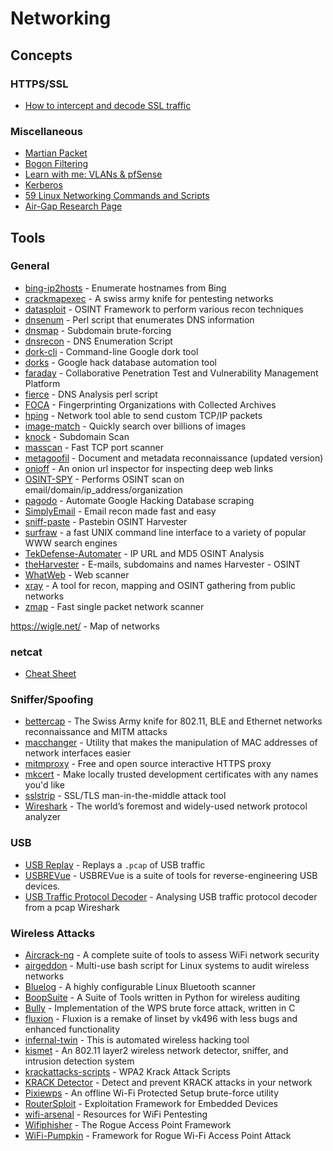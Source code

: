 # Networking

## Concepts

### HTTPS/SSL
- [How to intercept and decode SSL traffic](https://drive.google.com/file/d/0B4k0iJfLtHaAS01BVDJDd0RpaW8/view)

### Miscellaneous
- [Martian Packet](https://en.wikipedia.org/wiki/Martian_packet)
- [Bogon Filtering](https://en.wikipedia.org/wiki/Bogon_filtering)
- [Learn with me: VLANs & pfSense](https://www.youtube.com/watch?v=0_unEBSxqGY&feature=youtu.be)
- [Kerberos](https://www.tarlogic.com/en/blog/how-kerberos-works/)
- [59 Linux Networking Commands and Scripts](https://haydenjames.io/linux-networking-commands-scripts/)
- [Air-Gap Research Page](https://cyber.bgu.ac.il/advanced-cyber/airgap)

## Tools

### General
- [bing-ip2hosts](https://www.morningstarsecurity.com/research/bing-ip2hosts) - Enumerate hostnames from Bing
- [crackmapexec](https://github.com/byt3bl33d3r/CrackMapExec) - A swiss army knife for pentesting networks
- [datasploit](https://github.com/DataSploit/datasploit) - OSINT Framework to perform various recon techniques
- [dnsenum](https://github.com/fwaeytens/dnsenum) - Perl script that enumerates DNS information
- [dnsmap](https://code.google.com/archive/p/dnsmap/downloads) - Subdomain brute-forcing
- [dnsrecon](https://github.com/darkoperator/dnsrecon) - DNS Enumeration Script
- [dork-cli](https://github.com/jgor/dork-cli) - Command-line Google dork tool
- [dorks](https://github.com/USSCltd/dorks) - Google hack database automation tool
- [faraday](https://github.com/infobyte/faraday) - Collaborative Penetration Test and Vulnerability Management Platform
- [fierce](http://git.kali.org/gitweb/?p=packages/fierce.git;a=summary) - DNS Analysis perl script
- [FOCA](https://github.com/ElevenPaths/FOCA) - Fingerprinting Organizations with Collected Archives
- [hping](https://github.com/antirez/hping) - Network tool able to send custom TCP/IP packets
- [image-match](https://github.com/ascribe/image-match]) - Quickly search over billions of images
- [knock](https://github.com/guelfoweb/knock) - Subdomain Scan
- [masscan](https://github.com/robertdavidgraham/masscan) - Fast TCP port scanner
- [metagoofil](https://github.com/opsdisk/metagoofil) - Document and metadata reconnaissance (updated version)
- [onioff](https://github.com/k4m4/onioff) - An onion url inspector for inspecting deep web links
- [OSINT-SPY](https://github.com/SharadKumar97/OSINT-SPY) - Performs OSINT scan on email/domain/ip_address/organization
- [pagodo](https://github.com/opsdisk/pagodo) - Automate Google Hacking Database scraping
- [SimplyEmail](https://github.com/SimplySecurity/SimplyEmail) - Email recon made fast and easy
- [sniff-paste](https://github.com/needmorecowbell/sniff-paste) - Pastebin OSINT Harvester
- [surfraw](https://github.com/kisom/surfraw) - a fast UNIX command line interface to a variety of popular WWW search engines
- [TekDefense-Automater](https://github.com/1aN0rmus/TekDefense-Automater) - IP URL and MD5 OSINT Analysis
- [theHarvester](https://github.com/laramies/theHarvester) - E-mails, subdomains and names Harvester - OSINT
- [WhatWeb](https://github.com/urbanadventurer/WhatWeb) - Web scanner
- [xray](https://github.com/evilsocket/xray) - A tool for recon, mapping and OSINT gathering from public networks
- [zmap](https://github.com/zmap/zmap) - Fast single packet network scanner

https://wigle.net/ - Map of networks

### netcat
- [Cheat Sheet](https://www.sans.org/security-resources/sec560/netcat_cheat_sheet_v1.pdf)

### Sniffer/Spoofing
- [bettercap](https://github.com/bettercap/bettercap) - The Swiss Army knife for 802.11, BLE and Ethernet networks reconnaissance and MITM attacks
- [macchanger](https://github.com/alobbs/macchanger) - Utility that makes the manipulation of MAC addresses of network interfaces easier
- [mitmproxy](https://mitmproxy.org) - Free and open source interactive HTTPS proxy
- [mkcert](https://github.com/FiloSottile/mkcert) - Make locally trusted development certificates with any names you'd like
- [sslstrip](https://moxie.org/software/sslstrip/) - SSL/TLS man-in-the-middle attack tool
- [Wireshark](https://www.wireshark.org) - The world’s foremost and widely-used network protocol analyzer

### USB
- [USB Replay](https://github.com/wcooley/usbrevue/blob/master/README.usbreplay) - Replays a `.pcap` of USB traffic
- [USBREVue](https://github.com/wcooley/usbrevue) - USBREVue is a suite of tools for reverse-engineering USB devices.
- [USB Traffic Protocol Decoder](https://github.com/jamesjara/USB-traffic-protocol-decoder) - Analysing USB traffic protocol decoder from a pcap Wireshark 

### Wireless Attacks
- [Aircrack-ng](https://github.com/aircrack-ng/aircrack-ng) - A complete suite of tools to assess WiFi network security
- [airgeddon](https://github.com/v1s1t0r1sh3r3/airgeddon) - Multi-use bash script for Linux systems to audit wireless networks
- [Bluelog](https://github.com/MS3FGX/Bluelog) - A highly configurable Linux Bluetooth scanner
- [BoopSuite](https://github.com/MisterBianco/BoopSuite) - A Suite of Tools written in Python for wireless auditing
- [Bully](http://git.kali.org/gitweb/?p=packages/bully.git;a=summary) - Implementation of the WPS brute force attack, written in C
- [fluxion](https://github.com/FluxionNetwork/fluxion) - Fluxion is a remake of linset by vk496 with less bugs and enhanced functionality
- [infernal-twin](https://github.com/entropy1337/infernal-twin) - This is automated wireless hacking tool
- [kismet](https://github.com/kismetwireless/kismet) - An 802.11 layer2 wireless network detector, sniffer, and intrusion detection system
- [krackattacks-scripts](https://github.com/vanhoefm/krackattacks-scripts) - WPA2 Krack Attack Scripts
- [KRACK Detector](https://github.com/securingsam/krackdetector) - Detect and prevent KRACK attacks in your network
- [Pixiewps](https://github.com/wiire-a/pixiewps) - An offline Wi-Fi Protected Setup brute-force utility
- [RouterSploit](https://github.com/threat9/routersploit) - Exploitation Framework for Embedded Devices
- [wifi-arsenal](https://github.com/0x90/wifi-arsenal) - Resources for WiFi Pentesting
- [Wifiphisher](https://github.com/wifiphisher/wifiphisher) - The Rogue Access Point Framework
- [WiFi-Pumpkin](https://github.com/P0cL4bs/WiFi-Pumpkin) - Framework for Rogue Wi-Fi Access Point Attack
